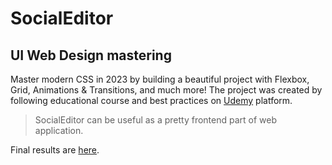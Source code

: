 # SocialEditor

## UI Web Design mastering

Master modern CSS in 2023 by building a beautiful project with Flexbox, Grid, Animations & Transitions, and much more! 
The project was created by following educational course and best practices on [Udemy](https://www.udemy.com/) platform. 
> SocialEditor can be useful as a pretty frontend part of web application.


Final results are [here](https://nazar-pichak.github.io/SocialEditor/). 

